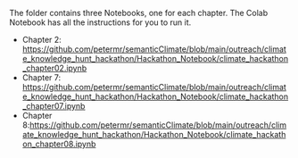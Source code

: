 The folder contains three Notebooks, one for each chapter. The Colab Notebook has all the instructions for you to run it. 

- Chapter 2: https://github.com/petermr/semanticClimate/blob/main/outreach/climate_knowledge_hunt_hackathon/Hackathon_Notebook/climate_hackathon_chapter02.ipynb
- Chapter 7: https://github.com/petermr/semanticClimate/blob/main/outreach/climate_knowledge_hunt_hackathon/Hackathon_Notebook/climate_hackathon_chapter07.ipynb
- Chapter 8:https://github.com/petermr/semanticClimate/blob/main/outreach/climate_knowledge_hunt_hackathon/Hackathon_Notebook/climate_hackathon_chapter08.ipynb
